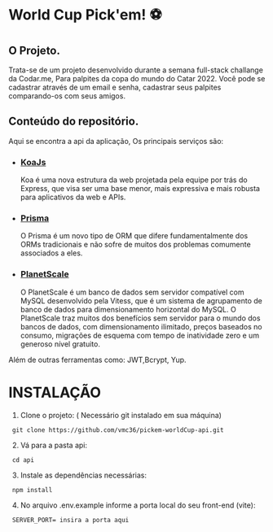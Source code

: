 # World Cup Pick'em! ⚽

## O Projeto.

Trata-se de um projeto desenvolvido durante a semana full-stack challange da Codar.me, Para palpites da copa do mundo do Catar 2022.
Você pode se cadastrar através de um email e senha, cadastrar seus palpites comparando-os com seus amigos.

## Conteúdo do repositório.

Aqui se encontra a api da aplicação, Os principais serviços são:

- ### [KoaJs](https://koajs.com/)

  Koa é uma nova estrutura da web projetada pela equipe por trás do Express, que visa ser uma base menor, mais expressiva e mais robusta para aplicativos da web e APIs.

- ### [Prisma](https://www.prisma.io/)

  O Prisma é um novo tipo de ORM que difere fundamentalmente dos ORMs tradicionais e não sofre de muitos dos problemas comumente associados a eles.

- ### [PlanetScale](https://planetscale.com/)
  O PlanetScale é um banco de dados sem servidor compatível com MySQL desenvolvido pela Vitess, que é um sistema de agrupamento de banco de dados para dimensionamento horizontal do MySQL. O PlanetScale traz muitos dos benefícios sem servidor para o mundo dos bancos de dados, com dimensionamento ilimitado, preços baseados no consumo, migrações de esquema com tempo de inatividade zero e um generoso nível gratuito.

Além de outras ferramentas como: JWT,Bcrypt, Yup.

# INSTALAÇÃO

1. Clone o projeto: ( Necessário git instalado em sua máquina)

```
 git clone https://github.com/vmc36/pickem-worldCup-api.git

```

2. Vá para a pasta api:

```
 cd api

```

3. Instale as dependências necessárias:

```
 npm install

```

4.  No arquivo .env.example informe a porta local do seu front-end (vite):

```
 SERVER_PORT= insira a porta aqui

```
